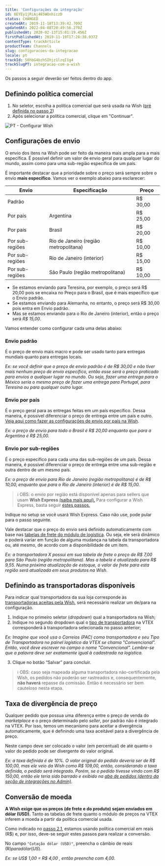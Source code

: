 ```yaml
---
title: 'Configurações da integração'
id: 6EYEy1jRiAj465WOnhiczD
status: CHANGED
createdAt: 2019-11-18T13:39:42.709Z
updatedAt: 2022-04-08T20:49:56.270Z
publishedAt: 2020-02-13T15:01:19.456Z
firstPublishedAt: 2019-11-19T17:28:38.037Z
contentType: trackArticle
productTeam: Channels
slug: configuracoes-da-integracao
locale: pt
trackId: 50hbG4bzhSIhjz1lzqI1g4
trackSlugPT: integracao-com-a-wish
---
```


Os passos a seguir deverão ser feitos dentro do app.

## Definindo política comercial

1. No seletor, escolha a política comercial que será usada na Wish ([pré definida no passo 2](https://help.vtex.com/pt/tracks/configurar-integracao-da-wish--50hbG4bzhSIhjz1lzqI1g43OHGQIQmt1dKw9RwKruE7H#definindo-politica-comercial))
2. Após selecionar a política comercial, clique em "Continuar".

![PT - Configurar Wish](https://images.ctfassets.net/alneenqid6w5/3EGGUHCj7UViCY8Jjct3UY/1172fa1d438d6d0ecaf35a01b57959f1/PT_-_Configurar_Wish.png)

## Configurações de envio

O envio dos itens na Wish pode ser feito da maneira mais ampla para a mais específica. É possível definir um valor de envio geral para qualquer lugar do mundo, assim como para uma sub-região específica de um país.

É importante destacar que a prioridade sobre o preço será sempre sobre o envio **mais específico**. Vamos ver o exemplo abaixo para esclarecer:

| Envio      | Especificação | Preço   |
| ---------- | ---------- | ---------- |
| Padrão     |            | R$ 30,00   |
| Por país   | Argentina  | R$ 25,00   |
| Por país   | Brasil     | R$ 20,00   |
| Por sub-regiões | Rio de Janeiro (região metropolitana)  | R$ 10,00 |
| Por sub-regiões | Rio de Janeiro (interior)              | R$ 15,00 |
| Por sub-regiões | São Paulo (região metropolitana) | R$ 10,00 |

- Se estamos enviando para Teresina, por exemplo, o preço será R$ 20,00 pois se encaixa no Preço para o Brasil, que é mais específico que o Envio padrão.
- Se estamos enviando para Alemanha, no entanto, o preço será R$ 30,00 pois entra em Envio padrão. 
- Mas se estamos enviando para o Rio de Janeiro (interior), então o preço será _R$ 15,00_.

Vamos entender como configurar cada uma delas abaixo:

### Envio padrão

É o preço de envio mais macro e pode ser usado tanto para entregas mundiais quanto para entregas locais.

_Ex: se você  definir que o  preço de envio padrão é de R$ 30,00 e não tiver mais nenhum preço de envio específico, então esse será o preço praticado para envios a qualquer lugar no mundo. Ou seja, fazer uma entrega para o México seria o mesmo preço de fazer uma entrega para Portugal, para Teresina ou para qualquer outro lugar._

### Envio por país

É o preço geral para as entregas feitas em um país específico. Dessa maneira, é possível diferenciar o preço de entrega entre um país e outro. [Veja aqui como fazer as configurações de envio por país na Wish](https://merchantfaq.wish.com/hc/pt/articles/205212607-Como-configuro-as-minhas-configura%C3%A7%C3%B5es-de-frete-).

_Ex: o preço de envio para todo o Brasil é R$ 20,00 enquanto que para a Argentina é R$ 25,00._

### Envio por sub-regiões

É o preço específico para cada uma das sub-regiões de um país. Dessa maneira, é possível diferenciar o preço de entrega entre uma sub-região e outra dentro de um mesmo país.

_Ex: o preço de envio para Rio de Janeiro (região metropolitana) é de R$ 10,00, enquanto que para o Rio de Janeiro (interior) é de R$ 15,00._

>ℹ️ OBS: o envio por região está disponível apenas para sellers que usam **Wish Express** [(saiba mais aqui).](https://merchantfaq.wish.com/hc/pt/articles/360018939394-Como-enviar-usando-o-Wish-Express-Brasil-)
>  Para configurar a Wish Express, basta seguir [estes passos.](https://merchantfaq.wish.com/hc/pt/articles/232047747-Wish-Express-Fluxo-de-Inscri%C3%A7%C3%A3o)
  
Indique no setup se você usará Wish Express. Caso não use, pode pular para o passo seguinte.

Vale destacar que o preço do envio será definido automaticamente com base nas [tabelas de frete do módulo de logística](https://help.vtex.com/pt/tracks/logistica-101--13TFDwDttPl9ki9OXQhyjx/2Pj1gKR80QIuUhc0orMraD). Ou seja, ele será dinâmico e poderá variar em função de alguma mudança na tabela da transportadora ou, até mesmo, de acordo com a disponibilidade de um item.

_Ex: a transportadora X possui em sua tabela de frete o preço de R$ 7,00 para São Paulo (região metropolitana). Mas a tabela é atualizada para R$ 9,55. Numa próxima atualização de estoque, o valor de frete para esta região será atualizada em seus produtos na Wish._

## Definindo as transportadoras disponíveis

Para indicar qual transportadora da sua loja corresponde às [transportadoras aceitas pela Wish](https://merchant.wish.com/documentation/shippingproviders), será necessário realizar um de/para na configuração.

  1. Indique no primeiro seletor (_dropdown_) qual a transportadora na Wish;
  2. Indique no segundo dropdown qual o [tipo de transportadora](https://help.vtex.com/pt/tutorial/como-funciona-o-tipo-de-entrega) na VTEX corresponderá à transportadora selecionada no passo anterior;

  _Ex: Imagine que você usa o Correios (PAC) como transportadora e seu Tipo de Transportadora no painel logístico da VTEX se chama "Convencional". Então, você deve escrever no campo o nome "Convencional". Lembre-se que a palavra deve ser exatamente igual à cadastrada na logística._

  3. Clique no botão “Salvar” para concluir.

>ℹ️ OBS: caso seja mapeada alguma transportadora não-certificada pela Wish, os pedidos não poderão ser rastreados e, consequentemente, **não haverá** repasse da comissão. Então é necessário ser bem cauteloso nesta etapa.

## Taxa de divergência de preço
 
Qualquer pedido que possua uma diferença entre o preço de venda do _marketplace_ e o preço determinado pelo _seller_, por padrão não é integrado na VTEX. Por isso, temos um mecanismo para aceitar a divergência automaticamente, que é definindo uma taxa aceitável para a divergência de preço.

Neste campo deve ser colocado o valor (em percentual) de até quanto o valor do pedido pode ser divergente do valor original.

_Ex: a taxa definida é de 10%. O valor original do pedido deveria ser de R$ 100,00, mas ele veio da Wish como R$ 109,00, então, considerando a taxa definida, o pedido será integrado. Porém, se o pedido tivesse vindo com R$ 150,00, então ele teria sido barrado e exibido na [aba de pedidos (dentro da seção de integrações no Admin)](https://help.vtex.com/pt/tutorial/verificando-integracao-no-bridge)._

## Conversão de moeda

**A Wish exige que os preços (de frete e do produto) sejam enviados em dólar (USD).** Tanto as tabelas de frete quanto o módulo de preços na VTEX inferem a moeda a partir da política comercial usada. 

Como indicado no [passo 2.1](https://help.vtex.com/pt/tracks/integracao-com-a-wish--50hbG4bzhSIhjz1lzqI1g4/3OHGQIQmt1dKw9RwKruE7H#definindo-politica-comercial), estamos usando política comercial em reais (R$) e, por isso, deve-se seguir estes passos para realizar a conversão.

No campo `"Cotação dólar (USD)"`, preencha o câmbio de reais (R$) para dólar (US$).

_Ex: se US$ 1,00 = R$ 4,00 , então preencha com 4,00._
